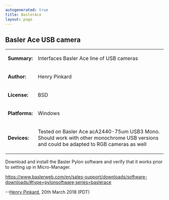 ```yaml
---
autogenerated: true
title: BaslerAce
layout: page
---
```


## Basler Ace USB camera

<table>
<tr>
<td markdown="1">

**Summary:**

</td>
<td markdown="1">

Interfaces Basler Ace line of USB cameras

</td>
</tr>
<tr>
<td markdown="1">

**Author:**

</td>
<td markdown="1">

Henry Pinkard

</td>
</tr>
<tr>
<td markdown="1">

**License:**

</td>
<td markdown="1">

BSD

</td>
</tr>
<tr>
<td markdown="1">

**Platforms:**

</td>
<td markdown="1">

Windows

</td>
</tr>
<tr>
<td markdown="1">

**Devices:**

</td>
<td markdown="1">

Tested on Basler Ace acA2440-75um USB3 Mono. Should work with other
monochrome USB versions and could be adapted to RGB cameras as well

</td>
</tr>
</table>

Download and install the Basler Pylon software and verify that it works
prior to setting up in Micro-Manager.

<https://www.baslerweb.com/en/sales-support/downloads/software-downloads/#type=pylonsoftware;series=baslerace>

--[Henry Pinkard](/users/Henry_Pinkard "wikilink"), 20th March 2018 (PDT)
